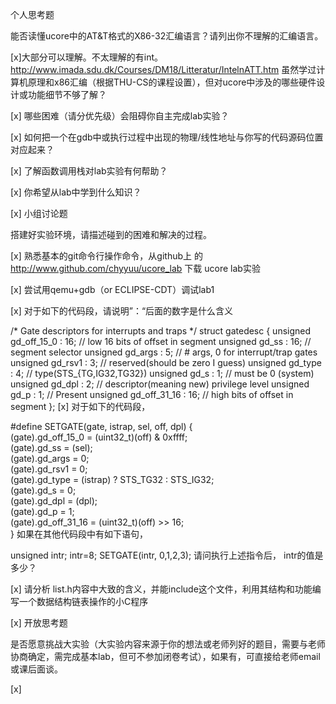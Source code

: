 个人思考题

能否读懂ucore中的AT&T格式的X86-32汇编语言？请列出你不理解的汇编语言。

[x]大部分可以理解。不太理解的有int。
http://www.imada.sdu.dk/Courses/DM18/Litteratur/IntelnATT.htm
虽然学过计算机原理和x86汇编（根据THU-CS的课程设置），但对ucore中涉及的哪些硬件设计或功能细节不够了解？

[x]
哪些困难（请分优先级）会阻碍你自主完成lab实验？

[x]
如何把一个在gdb中或执行过程中出现的物理/线性地址与你写的代码源码位置对应起来？

[x]
了解函数调用栈对lab实验有何帮助？

[x]
你希望从lab中学到什么知识？

[x]
小组讨论题

搭建好实验环境，请描述碰到的困难和解决的过程。

[x]
熟悉基本的git命令行操作命令，从github上 的 http://www.github.com/chyyuu/ucore_lab 下载 ucore lab实验

[x]
尝试用qemu+gdb（or ECLIPSE-CDT）调试lab1

[x]
对于如下的代码段，请说明”：“后面的数字是什么含义

/* Gate descriptors for interrupts and traps */
struct gatedesc {
    unsigned gd_off_15_0 : 16;        // low 16 bits of offset in segment
    unsigned gd_ss : 16;            // segment selector
    unsigned gd_args : 5;            // # args, 0 for interrupt/trap gates
    unsigned gd_rsv1 : 3;            // reserved(should be zero I guess)
    unsigned gd_type : 4;            // type(STS_{TG,IG32,TG32})
    unsigned gd_s : 1;                // must be 0 (system)
    unsigned gd_dpl : 2;            // descriptor(meaning new) privilege level
    unsigned gd_p : 1;                // Present
    unsigned gd_off_31_16 : 16;        // high bits of offset in segment
};
[x]
对于如下的代码段，

#define SETGATE(gate, istrap, sel, off, dpl) {            \
    (gate).gd_off_15_0 = (uint32_t)(off) & 0xffff;        \
    (gate).gd_ss = (sel);                                \
    (gate).gd_args = 0;                                    \
    (gate).gd_rsv1 = 0;                                    \
    (gate).gd_type = (istrap) ? STS_TG32 : STS_IG32;    \
    (gate).gd_s = 0;                                    \
    (gate).gd_dpl = (dpl);                                \
    (gate).gd_p = 1;                                    \
    (gate).gd_off_31_16 = (uint32_t)(off) >> 16;        \
}
如果在其他代码段中有如下语句，

unsigned intr;
intr=8;
SETGATE(intr, 0,1,2,3);
请问执行上述指令后， intr的值是多少？

[x]
请分析 list.h内容中大致的含义，并能include这个文件，利用其结构和功能编写一个数据结构链表操作的小C程序

[x]
开放思考题

是否愿意挑战大实验（大实验内容来源于你的想法或老师列好的题目，需要与老师协商确定，需完成基本lab，但可不参加闭卷考试），如果有，可直接给老师email或课后面谈。

[x]
